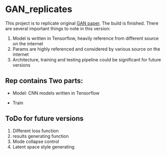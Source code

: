 # GAN_replicates

This project is to replicate original [GAN paper](https://arxiv.org/pdf/1606.05908.pdf).
The build is finished. 
There are several important things to note in this version:
1. Model is written in Tensorflow, heavily reference from different source on the internet
2. Params are highly referenced and considered by various source on the internet
3. Architecture, training and testing pipeline could be significant for future versions


## Rep contains Two parts:

* Model: CNN models written in Tensorflow

* Train

## ToDo for future versions
1. Different loss function
2. results generating function
3. Mode collapse control
4. Latent space style generating
